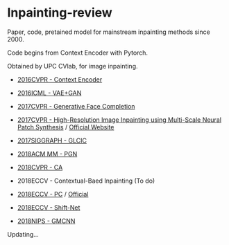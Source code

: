 # Inpainting-review
Paper, code, pretained model for mainstream inpainting methods since 2000.

Code begins from Context Encoder with Pytorch.

Obtained by UPC CVlab, for image inpainting.

* [2016CVPR - Context Encoder](https://github.com/BoyuanJiang/context_encoder_pytorch)

* [2016ICML - VAE+GAN](https://github.com/lucabergamini/VAEGAN-PYTORCH)

* [2017CVPR - Generative Face Completion](https://github.com/Yijunmaverick/GenerativeFaceCompletion)

* [2017CVPR - High-Resolution Image Inpainting using Multi-Scale Neural Patch Synthesis](https://github.com/ZhanzhouFeng/Pytorch-Implement-Faster-High-Res-Neural-Inpainting) 
/ [Official Website](http://www.harryyang.org/inpainting/)

* [2017SIGGRAPH - GLCIC](https://github.com/otenim/GLCIC-PyTorch)

* [2018ACM MM - PGN](https://github.com/crashmoon/Progressive-Generative-Networks)

* [2018CVPR - CA](https://github.com/daa233/generative-inpainting-pytorch)

* 2018ECCV - Contextual-Baed Inpainting (To do)

* [2018ECCV - PC](https://github.com/naoto0804/pytorch-inpainting-with-partial-conv) / [Official](https://github.com/NVIDIA/partialconv)

* [2018ECCV - Shift-Net](https://github.com/Zhaoyi-Yan/Shift-Net_pytorch)

* [2018NIPS - GMCNN](https://github.com/shepnerd/inpainting_gmcnn)



Updating...
